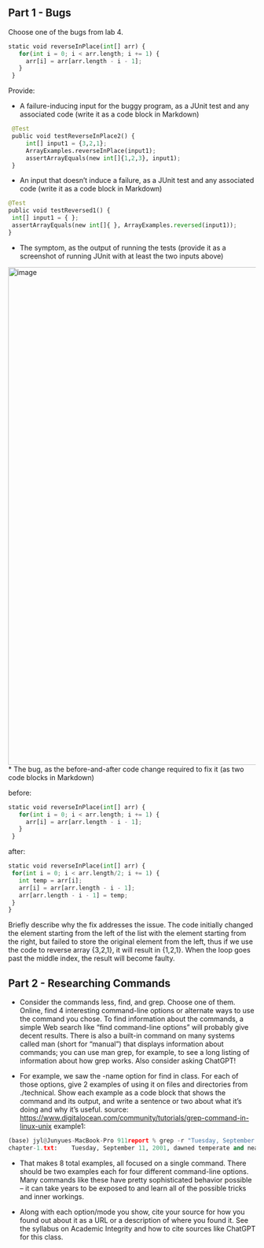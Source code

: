 ## Part 1 - Bugs
Choose one of the bugs from lab 4.
```python
static void reverseInPlace(int[] arr) {
   for(int i = 0; i < arr.length; i += 1) {
     arr[i] = arr[arr.length - i - 1];
   }
 }
```
Provide:
* A failure-inducing input for the buggy program, as a JUnit test and any associated code (write it as a code block in Markdown)
```python
 @Test
 public void testReverseInPlace2() {
     int[] input1 = {3,2,1};
     ArrayExamples.reverseInPlace(input1);
     assertArrayEquals(new int[]{1,2,3}, input1);
 }
```
* An input that doesn’t induce a failure, as a JUnit test and any associated code (write it as a code block in Markdown)
```python
@Test
public void testReversed1() {
 int[] input1 = { };
 assertArrayEquals(new int[]{ }, ArrayExamples.reversed(input1));
}
```
* The symptom, as the output of running the tests (provide it as a screenshot of running JUnit with at least the two inputs above)
<img width="1011" alt="image" src="https://github.com/junyuelin/cse15l-lab-reports/assets/97243889/d241bc12-e697-4e5d-880d-ad612ae44fd7">
* The bug, as the before-and-after code change required to fix it (as two code blocks in Markdown)

before:
```python
static void reverseInPlace(int[] arr) {
   for(int i = 0; i < arr.length; i += 1) {
     arr[i] = arr[arr.length - i - 1];
   }
 }
```
after:
```python
static void reverseInPlace(int[] arr) {
 for(int i = 0; i < arr.length/2; i += 1) {
   int temp = arr[i];
   arr[i] = arr[arr.length - i - 1];
   arr[arr.length - i - 1] = temp;
 }
}
```
Briefly describe why the fix addresses the issue.
The code initially changed the element starting from the left of the list with the element starting from the right, but failed to store the original element from the left, thus if we use the code to reverse array {3,2,1}, it will result in {1,2,1}. When the loop goes past the middle index, the result will become faulty. 

## Part 2 - Researching Commands
* Consider the commands less, find, and grep. Choose one of them. Online, find 4 interesting command-line options or alternate ways to use the command you chose. To find information about the commands, a simple Web search like “find command-line options” will probably give decent results. There is also a built-in command on many systems called man (short for “manual”) that displays information about commands; you can use man grep, for example, to see a long listing of information about how grep works. Also consider asking ChatGPT!

* For example, we saw the -name option for find in class. For each of those options, give 2 examples of using it on files and directories from ./technical. Show each example as a code block that shows the command and its output, and write a sentence or two about what it’s doing and why it’s useful.
source: https://www.digitalocean.com/community/tutorials/grep-command-in-linux-unix
example1:
```python
(base) jyl@Junyues-MacBook-Pro 911report % grep -r "Tuesday, September 11, 2001" *
chapter-1.txt:    Tuesday, September 11, 2001, dawned temperate and nearly cloudless in the eastern United States. Millions of men and women readied themselves for work. Some made their way to the Twin Towers, the signature structures of the World Trade Center complex in New York City. Others went to Arlington, Virginia, to the Pentagon. Across the Potomac River, the United States Congress was back in session. At the other end of Pennsylvania Avenue, people began to line up for a White House tour. In Sarasota, Florida, President George W. Bush went for an early morning run.
```
* That makes 8 total examples, all focused on a single command. There should be two examples each for four different command-line options. Many commands like these have pretty sophisticated behavior possible – it can take years to be exposed to and learn all of the possible tricks and inner workings.

* Along with each option/mode you show, cite your source for how you found out about it as a URL or a description of where you found it. See the syllabus on Academic Integrity and how to cite sources like ChatGPT for this class.
